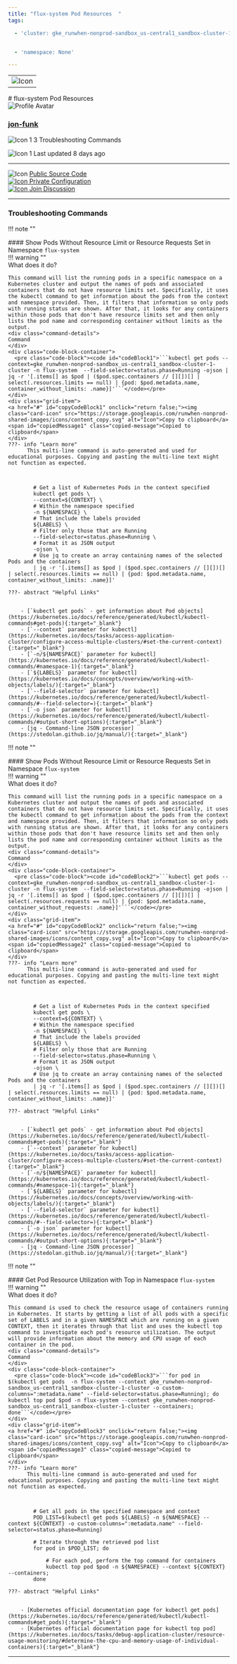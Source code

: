 ```yaml
---
title: "flux-system Pod Resources  "
tags: 

  - 'cluster: gke_runwhen-nonprod-sandbox_us-central1_sandbox-cluster-1-cluster'


  - 'namespace: None'

---
```


<table class="invisible-table">
  <tr>
    <td class="icon-cell">
      <img src="https://storage.googleapis.com/runwhen-nonprod-shared-images/icons/kubernetes/resources/labeled/pod.svg" alt="Icon" />
    </td>
  </tr>
</table>
# flux-system Pod Resources    
<div class="author-block">
  <img src="/github_profile_cache/jon-funk_icon.png" alt="Profile Avatar" class="author-avatar">
  <div class="author-info">
    <a href="https://github.com/jon-funk" target="_blank">
    <h3 class="author-name">jon-funk</a></h3>
  <p class="author-bio">
      <img src="https://storage.googleapis.com/runwhen-nonprod-shared-images/icons/terminal.svg" alt="Icon 1" class="bio-icon">
    3 Troubleshooting Commands</p>
      <p class="author-bio">
     <img src="https://storage.googleapis.com/runwhen-nonprod-shared-images/icons/calendar_month.svg" alt="Icon 1" class="bio-icon">
    Last updated 8 days ago </p>
  </div>
</div>
  

<p></p>
<hr class="custom-hr">
<div class="command-header-grid">
  <div class="grid-item">
    <img class="card-icon" src="https://storage.googleapis.com/runwhen-nonprod-shared-images/icons/public.svg" alt="Icon">
    <a href="https://github.com/runwhen-contrib/rw-cli-codecollection/tree/main/codebundles/k8s-podresources-health/runbook.robot" target="_blank">Public Source Code</a>
  </div>

  <div class="grid-item">
    <a href="#" id="configLink" onclick="return false;">
      <img class="card-icon" src="https://storage.googleapis.com/runwhen-nonprod-shared-images/icons/lock.svg" alt="Icon">
      Private Configuration
    </a>
  </div>

  <div class="grid-item">
    <a href="https://github.com/orgs/runwhen-contrib/discussions?discussions_q=is%3Aopen+k8s-podresources-health" target="_blank">
      <img class="card-icon" src="https://storage.googleapis.com/runwhen-nonprod-shared-images/icons/forum.svg" alt="Icon">
      Join Discussion
    </a>
  </div>
</div>
<hr class="custom-hr">

### Troubleshooting Commands



!!! note ""
    <div class="command-title">
    #### Show Pods Without Resource Limit or Resource Requests Set in Namespace `flux-system`  
    </div>
    !!! warning ""
    <div class="command-details">
    What does it do?
    </div>
    

    This command will list the running pods in a specific namespace on a Kubernetes cluster and output the names of pods and associated containers that do not have resource limits set. Specifically, it uses the kubectl command to get information about the pods from the context and namespace provided. Then, it filters that information so only pods with running status are shown. After that, it looks for any containers within those pods that don't have resource limits set and then only lists the pod name and corresponding container without limits as the output.
    <div class="command-details">
    Command
    </div>
    <div class="code-block-container">
      <pre class="code-block"><code id="codeBlock1">```kubectl get pods --context=gke_runwhen-nonprod-sandbox_us-central1_sandbox-cluster-1-cluster -n flux-system  --field-selector=status.phase=Running -ojson | jq -r '[.items[] as $pod | ($pod.spec.containers // [][])[] | select(.resources.limits == null) | {pod: $pod.metadata.name, container_without_limits: .name}]'```</code></pre>
    </div>
    <div class="grid-item">
    <a href="#" id="copyCodeBlock1" onclick="return false;"><img class="card-icon" src="https://storage.googleapis.com/runwhen-nonprod-shared-images/icons/content_copy.svg" alt="Icon">Copy to clipboard</a>
    <span id="copiedMessage1" class="copied-message">Copied to clipboard</span>
    </div>
    ???- info "Learn more"
          This multi-line command is auto-generated and used for educational purposes. Copying and pasting the multi-line text might not function as expected.
            
            

            # Get a list of Kubernetes Pods in the context specified
            kubectl get pods \
            --context=${CONTEXT} \
            # Within the namespace specified
            -n ${NAMESPACE} \
            # That include the labels provided
            ${LABELS} \
            # Filter only those that are Running
            --field-selector=status.phase=Running \
            # Format it as JSON output
            -ojson \
            # Use jq to create an array containing names of the selected Pods and the containers
            | jq -r '[.items[] as $pod | ($pod.spec.containers // [][])[] | select(.resources.limits == null) | {pod: $pod.metadata.name, container_without_limits: .name}]'

    ???- abstract "Helpful Links"

            
        - [`kubectl get pods` - get information about Pod objects](https://kubernetes.io/docs/reference/generated/kubectl/kubectl-commands#get-pods){:target="_blank"}
        - [`--context` parameter for kubectl](https://kubernetes.io/docs/tasks/access-application-cluster/configure-access-multiple-clusters/#set-the-current-context){:target="_blank"}
        - [`-n/${NAMESPACE}` parameter for kubectl](https://kubernetes.io/docs/reference/generated/kubectl/kubectl-commands/#namespace-1){:target="_blank"}
        - [`${LABELS}` parameter for kubectl](https://kubernetes.io/docs/concepts/overview/working-with-objects/labels/){:target="_blank"}
        - [`--field-selector` parameter for kubectl](https://kubernetes.io/docs/reference/generated/kubectl/kubectl-commands/#--field-selector=){:target="_blank"}
        - [`-o json` parameter for kubectl](https://kubernetes.io/docs/reference/generated/kubectl/kubectl-commands/#output-short-options){:target="_blank"}
        - [jq - Command-line JSON processor](https://stedolan.github.io/jq/manual/){:target="_blank"}

<script>

document.getElementById('copyCodeBlock1').addEventListener('click', function() {
    copyCodeBlock1();
});

function copyCodeBlock1() {
  var codeBlock = document.getElementById('codeBlock1');
  var text = codeBlock.textContent;

  navigator.clipboard.writeText(text)
    .then(() => {
      console.log('Code block copied to clipboard:', text);
      showCopiedMessage();
    })
    .catch((error) => {
      console.error('Error copying code block to clipboard:', error);
    });
}

function showCopiedMessage() {
  var copiedMessage = document.getElementById('copiedMessage1');
  copiedMessage.classList.add('show');

  setTimeout(function() {
    copiedMessage.classList.remove('show');
  }, 2000);
}
</script>




!!! note ""
    <div class="command-title">
    #### Show Pods Without Resource Limit or Resource Requests Set in Namespace `flux-system`  
    </div>
    !!! warning ""
    <div class="command-details">
    What does it do?
    </div>
    

    This command will list the running pods in a specific namespace on a Kubernetes cluster and output the names of pods and associated containers that do not have resource limits set. Specifically, it uses the kubectl command to get information about the pods from the context and namespace provided. Then, it filters that information so only pods with running status are shown. After that, it looks for any containers within those pods that don't have resource limits set and then only lists the pod name and corresponding container without limits as the output.
    <div class="command-details">
    Command
    </div>
    <div class="code-block-container">
      <pre class="code-block"><code id="codeBlock2">```kubectl get pods --context=gke_runwhen-nonprod-sandbox_us-central1_sandbox-cluster-1-cluster -n flux-system  --field-selector=status.phase=Running -ojson | jq -r '[.items[] as $pod | ($pod.spec.containers // [][])[] | select(.resources.requests == null) | {pod: $pod.metadata.name, container_without_requests: .name}]'```</code></pre>
    </div>
    <div class="grid-item">
    <a href="#" id="copyCodeBlock2" onclick="return false;"><img class="card-icon" src="https://storage.googleapis.com/runwhen-nonprod-shared-images/icons/content_copy.svg" alt="Icon">Copy to clipboard</a>
    <span id="copiedMessage2" class="copied-message">Copied to clipboard</span>
    </div>
    ???- info "Learn more"
          This multi-line command is auto-generated and used for educational purposes. Copying and pasting the multi-line text might not function as expected.
            
            

            # Get a list of Kubernetes Pods in the context specified
            kubectl get pods \
            --context=${CONTEXT} \
            # Within the namespace specified
            -n ${NAMESPACE} \
            # That include the labels provided
            ${LABELS} \
            # Filter only those that are Running
            --field-selector=status.phase=Running \
            # Format it as JSON output
            -ojson \
            # Use jq to create an array containing names of the selected Pods and the containers
            | jq -r '[.items[] as $pod | ($pod.spec.containers // [][])[] | select(.resources.limits == null) | {pod: $pod.metadata.name, container_without_limits: .name}]'

    ???- abstract "Helpful Links"

            
        - [`kubectl get pods` - get information about Pod objects](https://kubernetes.io/docs/reference/generated/kubectl/kubectl-commands#get-pods){:target="_blank"}
        - [`--context` parameter for kubectl](https://kubernetes.io/docs/tasks/access-application-cluster/configure-access-multiple-clusters/#set-the-current-context){:target="_blank"}
        - [`-n/${NAMESPACE}` parameter for kubectl](https://kubernetes.io/docs/reference/generated/kubectl/kubectl-commands/#namespace-1){:target="_blank"}
        - [`${LABELS}` parameter for kubectl](https://kubernetes.io/docs/concepts/overview/working-with-objects/labels/){:target="_blank"}
        - [`--field-selector` parameter for kubectl](https://kubernetes.io/docs/reference/generated/kubectl/kubectl-commands/#--field-selector=){:target="_blank"}
        - [`-o json` parameter for kubectl](https://kubernetes.io/docs/reference/generated/kubectl/kubectl-commands/#output-short-options){:target="_blank"}
        - [jq - Command-line JSON processor](https://stedolan.github.io/jq/manual/){:target="_blank"}

<script>

document.getElementById('copyCodeBlock2').addEventListener('click', function() {
    copyCodeBlock2();
});

function copyCodeBlock2() {
  var codeBlock = document.getElementById('codeBlock2');
  var text = codeBlock.textContent;

  navigator.clipboard.writeText(text)
    .then(() => {
      console.log('Code block copied to clipboard:', text);
      showCopiedMessage();
    })
    .catch((error) => {
      console.error('Error copying code block to clipboard:', error);
    });
}

function showCopiedMessage() {
  var copiedMessage = document.getElementById('copiedMessage2');
  copiedMessage.classList.add('show');

  setTimeout(function() {
    copiedMessage.classList.remove('show');
  }, 2000);
}
</script>




!!! note ""
    <div class="command-title">
    #### Get Pod Resource Utilization with Top in Namespace `flux-system`  
    </div>
    !!! warning ""
    <div class="command-details">
    What does it do?
    </div>
    

    This command is used to check the resource usage of containers running in Kubernetes. It starts by getting a list of all pods with a specific set of LABELS and in a given NAMESPACE which are running on a given CONTEXT, then it iterates through that list and uses the kubectl top command to investigate each pod's resource utilization. The output will provide information about the memory and CPU usage of each container in the pod.
    <div class="command-details">
    Command
    </div>
    <div class="code-block-container">
      <pre class="code-block"><code id="codeBlock3">```for pod in $(kubectl get pods  -n flux-system --context gke_runwhen-nonprod-sandbox_us-central1_sandbox-cluster-1-cluster -o custom-columns=":metadata.name" --field-selector=status.phase=Running); do kubectl top pod $pod -n flux-system --context gke_runwhen-nonprod-sandbox_us-central1_sandbox-cluster-1-cluster --containers; done```</code></pre>
    </div>
    <div class="grid-item">
    <a href="#" id="copyCodeBlock3" onclick="return false;"><img class="card-icon" src="https://storage.googleapis.com/runwhen-nonprod-shared-images/icons/content_copy.svg" alt="Icon">Copy to clipboard</a>
    <span id="copiedMessage3" class="copied-message">Copied to clipboard</span>
    </div>
    ???- info "Learn more"
          This multi-line command is auto-generated and used for educational purposes. Copying and pasting the multi-line text might not function as expected.
            
            

            # Get all pods in the specified namespace and context
            POD_LIST=$(kubectl get pods ${LABELS} -n ${NAMESPACE} --context ${CONTEXT} -o custom-columns=":metadata.name" --field-selector=status.phase=Running)

            # Iterate through the retrieved pod list
            for pod in $POD_LIST; do
                
                # For each pod, perform the top command for containers
                kubectl top pod $pod -n ${NAMESPACE} --context ${CONTEXT} --containers; 
            done

    ???- abstract "Helpful Links"

            
        - [Kubernetes official documentation page for kubectl get pods](https://kubernetes.io/docs/reference/generated/kubectl/kubectl-commands#get_pods){:target="_blank"}
        - [Kubernetes official documentation page for kubectl top pod](https://kubernetes.io/docs/tasks/debug-application-cluster/resource-usage-monitoring/#determine-the-cpu-and-memory-usage-of-individual-containers){:target="_blank"}

<script>

document.getElementById('copyCodeBlock3').addEventListener('click', function() {
    copyCodeBlock3();
});

function copyCodeBlock3() {
  var codeBlock = document.getElementById('codeBlock3');
  var text = codeBlock.textContent;

  navigator.clipboard.writeText(text)
    .then(() => {
      console.log('Code block copied to clipboard:', text);
      showCopiedMessage();
    })
    .catch((error) => {
      console.error('Error copying code block to clipboard:', error);
    });
}

function showCopiedMessage() {
  var copiedMessage = document.getElementById('copiedMessage3');
  copiedMessage.classList.add('show');

  setTimeout(function() {
    copiedMessage.classList.remove('show');
  }, 2000);
}
</script>




<script>
document.getElementById('configLink').addEventListener('click', function() {
    showConfig('/workspaces/ws/slxs/fs-grnwhnnprsndb-pod-resources/runbook.yaml');
});

function showConfig(runbook) {
    const popupContainer = document.createElement("div"); // Container for the popup
    const popup = document.createElement("div");
    popup.classList.add("popup");

    const loadingMessage = document.createElement("h1");
    loadingMessage.innerText = "Please wait...";

    popup.appendChild(loadingMessage);
    popupContainer.appendChild(popup); // Append the popup to the container
    document.body.appendChild(popupContainer); // Append the container to the document body

    fetch('/get-runbook-config', {
        method: 'POST',
        headers: {
            'Content-Type': 'application/json'
        },
        body: JSON.stringify({
            runbook: runbook,
        }) 
        })
        .then(response => {
            if (!response.ok) {
                throw new Error('Network response was not ok');
            }
            return response.text();
        })
        .then(data => {
            popup.removeChild(loadingMessage);

            const closeButton = document.createElement("span");
            closeButton.classList.add("close");
            closeButton.innerHTML = "&times;";
            closeButton.style.fontSize = "24px"; // Increase the font size for better visibility
            closeButton.style.position = "absolute";
            closeButton.style.top = "10px";
            closeButton.style.right = "10px";

            const title = document.createElement("p");
            title.innerText = "Private configuration for: " + 'flux-system Pod Resources  ';
            const configPath = document.createElement("p");
            configPath.innerText = "Local filesystem path: /shared/output/" + runbook;

            const image = document.createElement("img");
            image.src = "https://storage.googleapis.com/runwhen-nonprod-shared-images/icons/lock.svg";
            image.alt = "Icon";

            const codeBlock = document.createElement("pre");
            codeBlock.classList.add("code-block");
            codeBlock.innerText = data;

            popup.appendChild(closeButton);
            popup.appendChild(image); // Append the image to the popup
            popup.appendChild(title);
            popup.appendChild(configPath);
            popup.appendChild(codeBlock);
        })
        .catch(error => {
            console.error('Error:', error);
            alert(error);
        });

    // Event delegation for close button click
    popupContainer.addEventListener("click", (event) => {
        const target = event.target;
        if (target.classList.contains("close")) {
            event.stopPropagation(); // Stop event propagation
            document.body.removeChild(popupContainer); // Remove the container instead of the popup
        }
    });
}

</script>
<style>
  .multiline {
    white-space: pre-wrap;
    word-wrap: break-word;
  }
.popup .code-block {
    background-color: #333;
    color: #f8f8f8;
    padding: 10px;
    font-family: Consolas, Monaco, 'Andale Mono', monospace;
    font-size: 14px;
    line-height: 1.4;
    overflow: auto;
}


</style>



---